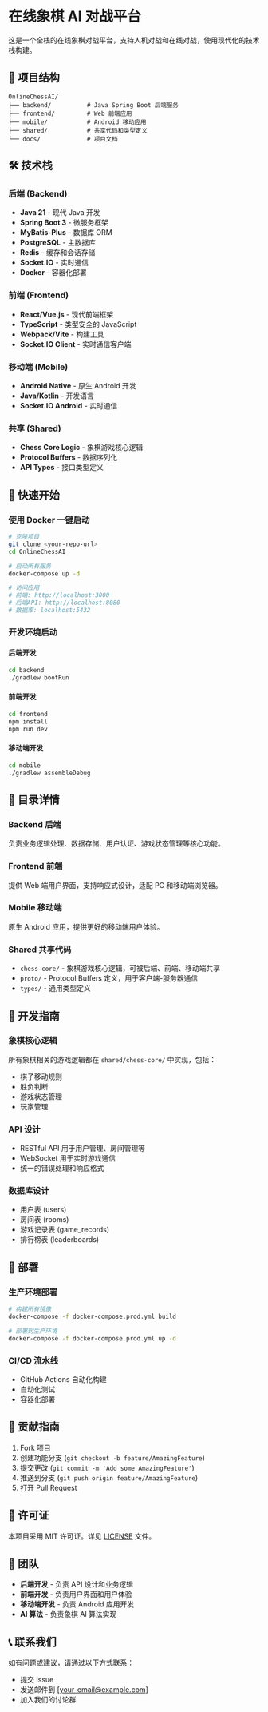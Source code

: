 # 在线象棋 AI 对战平台

这是一个全栈的在线象棋对战平台，支持人机对战和在线对战，使用现代化的技术栈构建。

## 🚀 项目结构

```
OnlineChessAI/
├── backend/          # Java Spring Boot 后端服务
├── frontend/         # Web 前端应用
├── mobile/           # Android 移动应用
├── shared/           # 共享代码和类型定义
└── docs/             # 项目文档
```

## 🛠 技术栈

### 后端 (Backend)

- **Java 21** - 现代 Java 开发
- **Spring Boot 3** - 微服务框架
- **MyBatis-Plus** - 数据库 ORM
- **PostgreSQL** - 主数据库
- **Redis** - 缓存和会话存储
- **Socket.IO** - 实时通信
- **Docker** - 容器化部署

### 前端 (Frontend)

- **React/Vue.js** - 现代前端框架
- **TypeScript** - 类型安全的 JavaScript
- **Webpack/Vite** - 构建工具
- **Socket.IO Client** - 实时通信客户端

### 移动端 (Mobile)

- **Android Native** - 原生 Android 开发
- **Java/Kotlin** - 开发语言
- **Socket.IO Android** - 实时通信

### 共享 (Shared)

- **Chess Core Logic** - 象棋游戏核心逻辑
- **Protocol Buffers** - 数据序列化
- **API Types** - 接口类型定义

## 🚀 快速开始

### 使用 Docker 一键启动

```bash
# 克隆项目
git clone <your-repo-url>
cd OnlineChessAI

# 启动所有服务
docker-compose up -d

# 访问应用
# 前端: http://localhost:3000
# 后端API: http://localhost:8080
# 数据库: localhost:5432
```

### 开发环境启动

#### 后端开发

```bash
cd backend
./gradlew bootRun
```

#### 前端开发

```bash
cd frontend
npm install
npm run dev
```

#### 移动端开发

```bash
cd mobile
./gradlew assembleDebug
```

## 📁 目录详情

### Backend 后端

负责业务逻辑处理、数据存储、用户认证、游戏状态管理等核心功能。

### Frontend 前端

提供 Web 端用户界面，支持响应式设计，适配 PC 和移动端浏览器。

### Mobile 移动端

原生 Android 应用，提供更好的移动端用户体验。

### Shared 共享代码

- `chess-core/` - 象棋游戏核心逻辑，可被后端、前端、移动端共享
- `proto/` - Protocol Buffers 定义，用于客户端-服务器通信
- `types/` - 通用类型定义

## 🔧 开发指南

### 象棋核心逻辑

所有象棋相关的游戏逻辑都在 `shared/chess-core/` 中实现，包括：

- 棋子移动规则
- 胜负判断
- 游戏状态管理
- 玩家管理

### API 设计

- RESTful API 用于用户管理、房间管理等
- WebSocket 用于实时游戏通信
- 统一的错误处理和响应格式

### 数据库设计

- 用户表 (users)
- 房间表 (rooms)
- 游戏记录表 (game_records)
- 排行榜表 (leaderboards)

## 🔨 部署

### 生产环境部署

```bash
# 构建所有镜像
docker-compose -f docker-compose.prod.yml build

# 部署到生产环境
docker-compose -f docker-compose.prod.yml up -d
```

### CI/CD 流水线

- GitHub Actions 自动化构建
- 自动化测试
- 容器化部署

## 🤝 贡献指南

1. Fork 项目
2. 创建功能分支 (`git checkout -b feature/AmazingFeature`)
3. 提交更改 (`git commit -m 'Add some AmazingFeature'`)
4. 推送到分支 (`git push origin feature/AmazingFeature`)
5. 打开 Pull Request

## 📄 许可证

本项目采用 MIT 许可证。详见 [LICENSE](LICENSE) 文件。

## 👥 团队

- **后端开发** - 负责 API 设计和业务逻辑
- **前端开发** - 负责用户界面和用户体验
- **移动端开发** - 负责 Android 应用开发
- **AI 算法** - 负责象棋 AI 算法实现

## 📞 联系我们

如有问题或建议，请通过以下方式联系：

- 提交 Issue
- 发送邮件到 [your-email@example.com]
- 加入我们的讨论群
